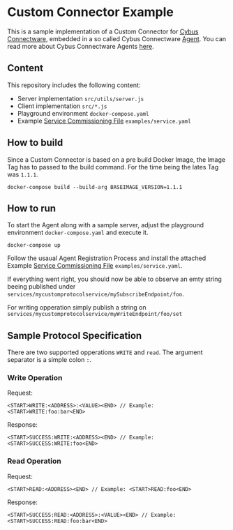# Custom Connector Example

This is a sample implementation of a Custom Connector for [Cybus Connectware](https://www.cybus.io/produkt/cybus-connectware/), embedded in a so called Cybus Connectware [Agent](https://docs.cybus.io/latest/user/agents.html). You can read more about Cybus Connectware Agents [here](https://docs.cybus.io/latest/user/agents.html).

## Content

This repository includes the following content:
- Server implementation `src/utils/server.js`
- Client implementation `src/*.js`
- Playground environment `docker-compose.yaml`
- Example [Service Commissioning File](https://docs.cybus.io/latest/user/services/structure/index.html) `examples/service.yaml`

## How to build

Since a Custom Connector is based on a pre build Docker Image, the Image Tag has to passed to the build command. For the time being the lates Tag was `1.1.1`.


```shell
docker-compose build --build-arg BASEIMAGE_VERSION=1.1.1
```

## How to run

To start the Agent along with a sample server, adjust the playground environment `docker-compose.yaml` and execute it.


```shell
docker-compose up
```

Follow the usaual Agent Registration Process and install the attached Example [Service Commissioning File](https://docs.cybus.io/latest/user/services/structure/index.html) `examples/service.yaml`.

If everything went right, you should now be able to observe an emty string beeing published under `services/mycustomprotocolservice/mySubscribeEndpoint/foo`.

For writing opperation simply publish a string on `services/mycustomprotocolservice/myWriteEndpoint/foo/set`

## Sample Protocol Specification

There are two supported opperations `WRITE` and `read`. The argument separator is a simple colon `:`.

### Write Operation
Request:
```
<START>WRITE:<ADDRESS>:<VALUE><END> // Example: <START>WRITE:foo:bar<END>
```
Response:
```
<START>SUCCESS:WRITE:<ADDRESS><END> // Example: <START>SUCCESS:WRITE:foo<END>
```
### Read Operation
Request:
```
<START>READ:<ADDRESS><END> // Example: <START>READ:foo<END>
```
Response:
```
<START>SUCCESS:READ:<ADDRESS>:<VALUE><END> // Example: <START>SUCCESS:READ:foo:bar<END>
```